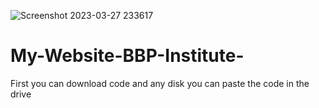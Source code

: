 ![Screenshot 2023-03-27 233617](https://user-images.githubusercontent.com/99825290/228028637-46c54f73-9fe4-466a-9aaa-b853f3fe552c.png)
# My-Website-BBP-Institute-
First you can download code and any disk you can paste the code in the drive
